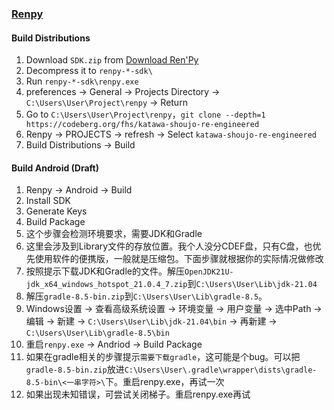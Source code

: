 ### [Renpy](https://www.renpy.org/)

#### Build Distributions

1. Download `SDK.zip` from [Download Ren'Py](https://www.renpy.org/latest.html)
2. Decompress it to `renpy-*-sdk\`
3. Run `renpy-*-sdk\renpy.exe`
4. preferences → General → Projects Directory → `C:\Users\User\Project\renpy` → Return
5. Go to `C:\Users\User\Project\renpy`，`git clone --depth=1 https://codeberg.org/fhs/katawa-shoujo-re-engineered`
6. Renpy → PROJECTS → refresh → Select `katawa-shoujo-re-engineered`
7. Build Distributions → Build

#### Build Android (Draft)

1. Renpy → Android → Build
  1. Install SDK
  2. Generate Keys
  3. Build Package
2. 这个步骤会检测环境要求，需要JDK和Gradle
  1. 这里会涉及到Library文件的存放位置。我个人没分CDEF盘，只有C盘，也优先使用软件的便携版，一般就是压缩包。下面步骤就根据你的实际情况做修改
  2. 按照提示下载JDK和Gradle的文件。解压`OpenJDK21U-jdk_x64_windows_hotspot_21.0.4_7.zip`到`C:\Users\User\Lib\jdk-21.04`
  3. 解压`gradle-8.5-bin.zip`到`C:\Users\User\Lib\gradle-8.5`。
  4. Windows设置 → 查看高级系统设置 → 环境变量 → 用户变量 → 选中Path → 编辑 → 新建 → `C:\Users\User\Lib\jdk-21.04\bin` → 再新建 → `C:\Users\User\Lib\gradle-8.5\bin`
  5. 重启`renpy.exe` → Andriod → Build Package
3. 如果在gradle相关的步骤提示`需要下载gradle`，这可能是个bug。可以把`gradle-8.5-bin.zip`放进`C:\Users\User\.gradle\wrapper\dists\gradle-8.5-bin\<一串字符>\`下。重启renpy.exe，再试一次
4. 如果出现未知错误，可尝试关闭梯子。重启renpy.exe再试